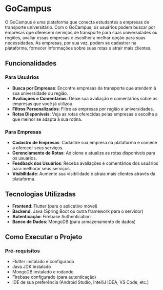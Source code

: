 # GoCampus

O GoCampus é uma plataforma que conecta estudantes a empresas de transporte universitário. Com o GoCampus, os usuários podem buscar por empresas que oferecem serviços de transporte para suas universidades ou regiões, avaliar essas empresas e escolher a melhor opção para suas necessidades. As empresas, por sua vez, podem se cadastrar na plataforma, fornecer informações sobre suas rotas e atrair mais clientes.

## Funcionalidades

### Para Usuários
- **Busca por Empresas**: Encontre empresas de transporte que atendem à sua universidade ou região.
- **Avaliações e Comentários**: Deixe sua avaliação e comentários sobre as empresas que você já utilizou.
- **Filtros Personalizados**: Filtre as empresas por região e universidades.
- **Rotas Disponíveis**: Veja as rotas oferecidas pelas empresas e escolha a que melhor se adapta à sua rotina.

### Para Empresas
- **Cadastro de Empresas**: Cadastre sua empresa na plataforma e comece a oferecer seus serviços.
- **Gerenciamento de Rotas**: Adicione e atualize as rotas disponíveis para os usuários.
- **Feedback dos Usuários**: Receba avaliações e comentários dos usuários para melhorar seus serviços.
- **Visibilidade**: Aumente sua visibilidade e atraia mais clientes através da plataforma.

## Tecnologias Utilizadas

- **Frontend**: Flutter (para o aplicativo móvel)
- **Backend**: Java (Spring Boot ou outra framework para o servidor)
- **Autenticação**: Firebase Authentication
- **Banco de Dados**: MongoDB (para armazenamento de dados)

## Como Executar o Projeto

### Pré-requisitos
- Flutter instalado e configurado
- Java JDK instalado
- MongoDB instalado e rodando
- Firebase configurado (para autenticação)
- IDE de sua preferência (Android Studio, IntelliJ IDEA, VS Code, etc.)